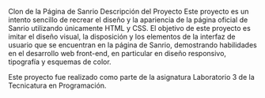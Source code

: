 Clon de la Página de Sanrio
Descripción del Proyecto
Este proyecto es un intento sencillo de recrear el diseño y la apariencia de la página oficial de Sanrio utilizando únicamente HTML y CSS. El objetivo de este proyecto es imitar el diseño visual, la disposición y los elementos de la interfaz de usuario que se encuentran en la página de Sanrio, demostrando habilidades en el desarrollo web front-end, en particular en diseño responsivo, tipografía y esquemas de color.

Este proyecto fue realizado como parte de la asignatura Laboratorio 3 de la Tecnicatura en Programación.
